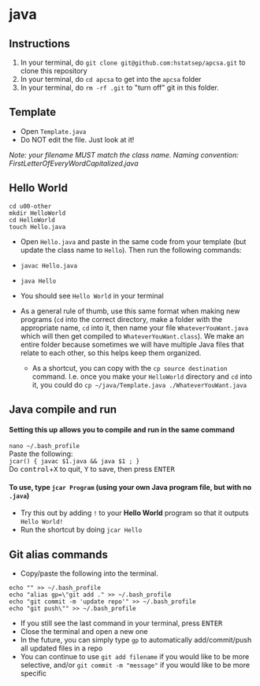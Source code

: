 # java

## Instructions
1. In your terminal, do `git clone git@github.com:hstatsep/apcsa.git` to clone this repository
2. In your terminal, do `cd apcsa` to get into the `apcsa` folder
3. In your terminal, do `rm -rf .git` to "turn off" git in this folder.

## Template

* Open `Template.java`
* Do NOT edit the file. Just look at it!

_Note: your filename MUST match the class name._
_Naming convention: FirstLetterOfEveryWordCapitalized.java_

## Hello World
```
cd u00-other
mkdir HelloWorld
cd HelloWorld
touch Hello.java
```
* Open `Hello.java` and paste in the same code from your template (but update the class name to `Hello`). Then run the following commands:
* `javac Hello.java`
* `java Hello`
* You should see `Hello World` in your terminal

* As a general rule of thumb, use this same format when making new programs (`cd` into the correct directory, make a folder with the appropriate name, `cd` into it, then name your file `WhateverYouWant.java` which will then get compiled to `WhateverYouWant.class`). We make an entire folder because sometimes we will have multiple Java files that relate to each other, so this helps keep them organized.
  * As a shortcut, you can copy with the `cp source destination` command. I.e. once you make your `HelloWorld` directory and `cd` into it, you could do `cp ~/java/Template.java ./WhateverYouWant.java`

## Java compile and run
#### Setting this up allows you to compile and run in the same command
`nano ~/.bash_profile`  
Paste the following:  
`jcar() { javac $1.java && java $1 ; }`  
Do <kbd>control</kbd>+<kbd>X</kbd> to quit, <kbd>Y</kbd> to save, then press <kbd>ENTER</kbd>
#### To use, type `jcar Program` (using your own Java program file, but with no `.java`)
* Try this out by adding `!` to your **Hello World** program so that it outputs `Hello World!`
* Run the shortcut by doing `jcar Hello`

## Git alias commands
* Copy/paste the following into the terminal.
```
echo "" >> ~/.bash_profile
echo "alias gp=\"git add ." >> ~/.bash_profile
echo "git commit -m 'update repo'" >> ~/.bash_profile
echo "git push\"" >> ~/.bash_profile

```
* If you still see the last command in your terminal, press <kbd>ENTER</kbd>
* Close the terminal and open a new one
* In the future, you can simply type `gp` to automatically add/commit/push all updated files in a repo
* You can continue to use `git add filename` if you would like to be more selective, and/or `git commit -m "message"` if you would like to be more specific
